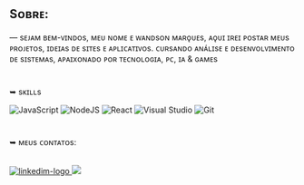## Sᴏʙʀᴇ:
― sᴇᴊᴀᴍ ʙᴇᴍ-ᴠɪɴᴅᴏs, ᴍᴇᴜ ɴᴏᴍᴇ ᴇ ᴡᴀɴᴅsᴏɴ ᴍᴀʀǫᴜᴇs, ᴀǫᴜɪ ɪʀᴇɪ ᴘᴏsᴛᴀʀ ᴍᴇᴜs ᴘʀᴏᴊᴇᴛᴏs, ɪᴅᴇɪᴀs ᴅᴇ sɪᴛᴇs ᴇ ᴀᴘʟɪᴄᴀᴛɪᴠᴏs. ᴄᴜʀsᴀɴᴅᴏ ᴀɴᴀ́ʟɪsᴇ ᴇ ᴅᴇsᴇɴᴠᴏʟᴠɪᴍᴇɴᴛᴏ ᴅᴇ sɪsᴛᴇᴍᴀs, ᴀᴘᴀɪxᴏɴᴀᴅᴏ ᴘᴏʀ ᴛᴇᴄɴᴏʟᴏɢɪᴀ, ᴘᴄ, ɪᴀ & ɢᴀᴍᴇs  
 
# 
➥ sᴋɪʟʟs 
 <p>
  <img alt="JavaScript" src="https://img.shields.io/badge/javascript-%23323330.svg?style=for-the-badge&logo=javascript&logoColor=%23F7DF1E" />
  <img alt="NodeJS" src="https://img.shields.io/badge/node.js-6DA55F?style=for-the-badge&logo=node.js&logoColor=white" />
  <img alt="React" src="https://img.shields.io/badge/react-%2320232a.svg?style=for-the-badge&logo=react&logoColor=%2361DAFB" />
  <img alt="Visual Studio" src="https://img.shields.io/badge/Visual%20Studio-5C2D91.svg?style=for-the-badge&logo=visual-studio&logoColor=white" />
  <img alt="Git" src="https://img.shields.io/badge/git-%23F05033.svg?style=for-the-badge&logo=git&logoColor=white" />

</p>

# 
➥ ᴍᴇᴜs ᴄᴏɴᴛᴀᴛᴏs:

<br>
<a href = "https://www.linkedin.com/in/wandson-jos%C3%A9-marques/"><img src="https://img.shields.io/badge/LinkedIn-0077B5?style=for-the-badge&logo=linkedin&logoColor=white" alt= "linkedim-logo"</a> 
<a href = "mailto:contatowanddxp@gmail.com"><img src="https://img.shields.io/badge/-Gmail-%23333?style=for-the-badge&logo=gmail&logoColor=white" target="_blank"></a>
<br>
